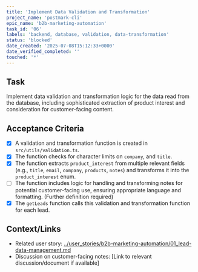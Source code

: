 ```yaml
---
title: 'Implement Data Validation and Transformation'
project_name: 'postmark-cli'
epic_name: 'b2b-marketing-automation'
task_id: '06'
labels: 'backend, database, validation, data-transformation'
status: 'blocked'
date_created: '2025-07-08T15:12:33+0000'
date_verified_completed: ''
touched: '*'
---
```


## Task

Implement data validation and transformation logic for the data read from the database, including sophisticated extraction of product interest and consideration for customer-facing content.

## Acceptance Criteria

- [x] A validation and transformation function is created in `src/utils/validation.ts`.
- [x] The function checks for character limits on `company`, and `title`.
- [x] The function extracts `product_interest` from multiple relevant fields (e.g., `title`, `email`, `company`, `products`, `notes`) and transforms it into the `product_interest` enum.
- [ ] The function includes logic for handling and transforming notes for potential customer-facing use, ensuring appropriate language and formatting. (Further definition required)
- [x] The `getLeads` function calls this validation and transformation function for each lead.

## Context/Links

- Related user story: [../user_stories/b2b-marketing-automation/01_lead-data-management.md](./../user_stories/b2b-marketing-automation/01_lead-data-management.md)
- Discussion on customer-facing notes: [Link to relevant discussion/document if available]
